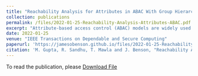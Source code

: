 ```yaml
---
title: "Reachability Analysis for Attributes in ABAC With Group Hierarchy"
collection: publications
permalink: /files/2022-01-25-Reachability-Analysis-Attributes-ABAC.pdf
excerpt: "Attribute-based access control (ABAC) models are widely used to provide fine-grained and adaptable authorization based on the attributes of users, resources, and other relevant entities. Hierarchical group and attribute based access control (HGABAC) model was recently proposed which introduces the novel notion of attribute inheritance through group membership. GURAG was subsequently proposed to provide an administrative model for user attributes in HGABAC, building upon the ARBAC97 and GURA administrative models. The GURA model uses administrative roles to manage user attributes. The reachability problem for the GURA model is to determine what attributes a particular user can acquire, given a predefined set of administrative rules. This problem has been previously analyzed in the literature. In this article, we study the user attribute reachability problem based on directly assigned attributes of the user and attributes inherited via group memberships. We first define a restricted form of GURAG, called rGURAG scheme, as a state transition system with multiple instances having different preconditions and provide reachability analysis for each of these schemes. In general, we show PSPACE-complete complexity for all rGURAG schemes. We further present polynomial time algorithms with empirical experimental evaluation to solve special instances of rGURAG schemes under restricted conditions."
date: 2022-01-25
venue: "IEEE Transactions on Dependable and Secure Computing"
paperurl: 'https://jamesobenson.github.io/files/2022-01-25-Reachability-Analysis-Attributes-ABAC.pdf'
citation: 'M. Gupta, R. Sandhu, T. Mawla and J. Benson, "Reachability Analysis for Attributes in ABAC With Group Hierarchy," in IEEE Transactions on Dependable and Secure Computing, vol. 20, no. 1, pp. 841-858, 1 Jan.-Feb. 2023, doi: 10.1109/TDSC.2022.3145358'
---
```


To read the publication, please <a href="files/2021-12-13-Edge-Centric-Digital-Twins.pdf">Download File</a>
